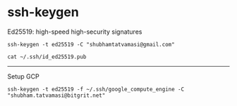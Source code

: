 # ssh-keygen

Ed25519: high-speed high-security signatures
```
ssh-keygen -t ed25519 -C "shubhamtatvamasi@gmail.com"
```
```
cat ~/.ssh/id_ed25519.pub
```
---

Setup GCP
```
ssh-keygen -t ed25519 -f ~/.ssh/google_compute_engine -C "shubham.tatvamasi@bitgrit.net"
```
